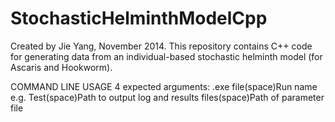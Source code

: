 StochasticHelminthModelCpp
==========================

Created by Jie Yang, November 2014.
This repository contains C++ code for generating data from an individual-based stochastic helminth model (for Ascaris and Hookworm).

COMMAND LINE USAGE
4 expected arguments: .exe file(space)Run name e.g. Test(space)Path to output log and results files(space)Path of parameter file
